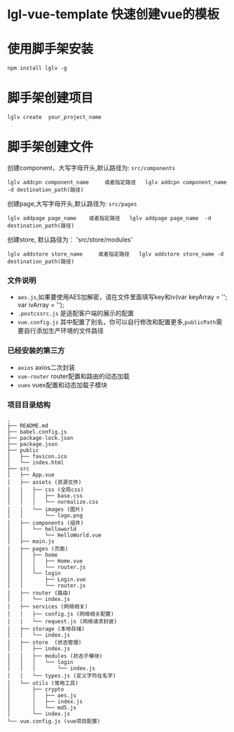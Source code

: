 # lgl-vue-template 快速创建vue的模板

# 使用脚手架安装

```
npm install lglv -g
```

# 脚手架创建项目

```
lglv create  your_project_name
```

# 脚手架创建文件

创建component，大写字母开头,默认路径为: `src/components`

```
lglv addcpn component_name     或者指定路径   lglv addcpn component_name  -d destination_path(路径)
```

创建page,大写字母开头,默认路径为: `src/pages`

```
lglv addpage page_name    或者指定路径   lglv addpage page_name  -d destination_path(路径)
```
创建store, 默认路径为： 'src/store/modules'

```
lglv addstore store_name     或者指定路径   lglv addstore store_name -d destination_path(路径)
```


### 文件说明

* `aes.js`,如果要使用AES加解密，请在文件里面填写key和iv(var keyArray = ''; var ivArray = '');
* `.postcssrc.js` 是适配客户端的展示的配置
* `vue.config.js` 其中配置了别名，你可以自行修改和配置更多,`publicPath`需要自行添加生产环境的文件路径

### 已经安装的第三方

* `axios`       axios二次封装
* `vue-router`  router配置和路由的动态加载
* `vuex`        vuex配置和动态加载子模块 

### 项目目录结构
```
.
├── README.md
├── babel.config.js
├── package-lock.json
├── package.json
├── public
│   ├── favicon.ico
│   └── index.html
├── src
│   ├── App.vue
│   ├── assets (资源文件)
│   │   ├── css (全局css)
│   │   │   ├── base.css
│   │   │   └── normalize.css
│   │   └── images (图片)
│   │       └── logo.png
│   ├── components (组件)
│   │   └── helloworld
│   │       └── HelloWorld.vue
│   ├── main.js
│   ├── pages (页面)
│   │   ├── home
│   │   │   ├── Home.vue
│   │   │   └── router.js
│   │   └── login
│   │       ├── Login.vue
│   │       └── router.js
│   ├── router (路由)
│   │   └── index.js
│   ├── services (网络相关)
│   │   ├── config.js (网络相关配置)
│   │   └── request.js (网络请求封装)
│   ├── storage (本地存储)
│   │   └── index.js
│   ├── store  (状态管理)
│   │   ├── index.js
│   │   ├── modules (状态子模块)
│   │   │   └── login
│   │   │       └── index.js
│   │   └── types.js (定义字符在名字)
│   └── utils (常用工具)
│       ├── crypto
│       │   ├── aes.js
│       │   ├── index.js
│       │   └── md5.js
│       └── index.js
└── vue.config.js (vue项目配置)

```
